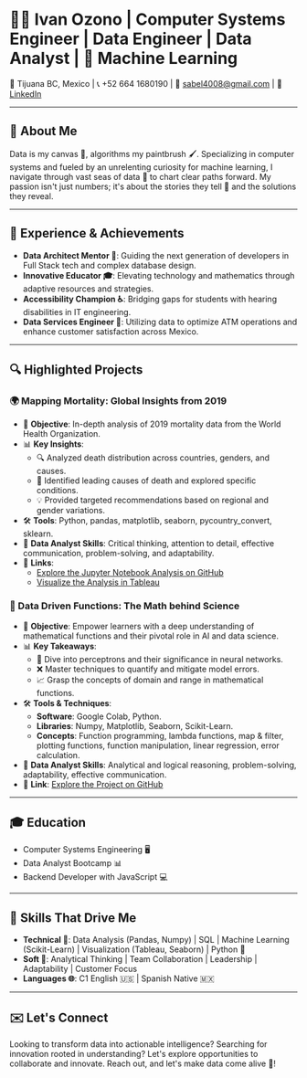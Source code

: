 # 👨‍💻 Ivan Ozono | Computer Systems Engineer | Data Engineer | Data Analyst | 🤖 Machine Learning

📍 Tijuana BC, Mexico | 📞 +52 664 1680190 | 📧 sabel4008@gmail.com | 🔗 [LinkedIn](https://www.linkedin.com/in/ivan-ozono)

---

## 🚀 About Me
Data is my canvas 🎨, algorithms my paintbrush 🖌️. Specializing in computer systems and fueled by an unrelenting curiosity for machine learning, I navigate through vast seas of data 🌊 to chart clear paths forward. My passion isn't just numbers; it's about the stories they tell 📖 and the solutions they reveal.

---

## 🧠 Experience & Achievements
- **Data Architect Mentor 🧩**: Guiding the next generation of developers in Full Stack tech and complex database design.
- **Innovative Educator 🎓**: Elevating technology and mathematics through adaptive resources and strategies.
- **Accessibility Champion ♿**: Bridging gaps for students with hearing disabilities in IT engineering.
- **Data Services Engineer 💼**: Utilizing data to optimize ATM operations and enhance customer satisfaction across Mexico.

---

## 🔍 Highlighted Projects

### 🌍 Mapping Mortality: Global Insights from 2019
- 🎯 **Objective**: In-depth analysis of 2019 mortality data from the World Health Organization.
- 📊 **Key Insights**:
    - 🔍 Analyzed death distribution across countries, genders, and causes.
    - 🏥 Identified leading causes of death and explored specific conditions.
    - 💡 Provided targeted recommendations based on regional and gender variations.
- 🛠️ **Tools**: Python, pandas, matplotlib, seaborn, pycountry_convert, sklearn.
- 💼 **Data Analyst Skills**: Critical thinking, attention to detail, effective communication, problem-solving, and adaptability.
- 🔗 **Links**:
    - [Explore the Jupyter Notebook Analysis on GitHub](https://github.com/ivanozono/Mortality2019_DataAnalyst)
    - [Visualize the Analysis in Tableau](https://public.tableau.com/app/profile/ivan.ozono/viz/MortalityAnalysisVisualization2019/Dashboard1?publish=yes)

### 🌟 Data Driven Functions: The Math behind Science
- 🎯 **Objective**: Empower learners with a deep understanding of mathematical functions and their pivotal role in AI and data science.
- 📊 **Key Takeaways**:
    - 🧠 Dive into perceptrons and their significance in neural networks.
    - ❌ Master techniques to quantify and mitigate model errors.
    - 📈 Grasp the concepts of domain and range in mathematical functions.
- 🛠️ **Tools & Techniques**:
    - **Software**: Google Colab, Python.
    - **Libraries**: Numpy, Matplotlib, Seaborn, Scikit-Learn.
    - **Concepts**: Function programming, lambda functions, map & filter, plotting functions, function manipulation, linear regression, error calculation.
- 💼 **Data Analyst Skills**: Analytical and logical reasoning, problem-solving, adaptability, effective communication.
- 🔗 **Link**: [Explore the Project on GitHub](https://github.com/ivanozono/MathFuncsDSciencieAI)

---

## 🎓 Education
- Computer Systems Engineering 🖥️
- Data Analyst Bootcamp 📊
- Backend Developer with JavaScript 💻

---

## 🔧 Skills That Drive Me
- **Technical 🧪**: Data Analysis (Pandas, Numpy) | SQL | Machine Learning (Scikit-Learn) | Visualization (Tableau, Seaborn) | Python 🐍
- **Soft 🌟**: Analytical Thinking | Team Collaboration | Leadership | Adaptability | Customer Focus
- **Languages 🌐**: C1 English 🇺🇸 | Spanish Native 🇲🇽

---

## ✉️ Let's Connect
Looking to transform data into actionable intelligence? Searching for innovation rooted in understanding? Let's explore opportunities to collaborate and innovate. Reach out, and let's make data come alive 🎉!
